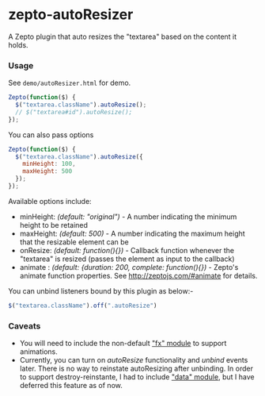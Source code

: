 zepto-autoResizer
=================
A Zepto plugin that auto resizes the "textarea" based on the content it holds.

### Usage ###
See `demo/autoResizer.html` for demo.

```javascript
Zepto(function($) {
  $("textarea.className").autoResize();
  // $("textarea#id").autoResize();
});
```

You can also pass options
```javascript
Zepto(function($) {
  $("textarea.className").autoResize({
    minHeight: 100,
    maxHeight: 500
  });
});
```

Available options include:
   * minHeight: *(default: "original")* - A number indicating the minimum height to be retained
   * maxHeight: *(default: 500)* - A number indicating the maximum height that the resizable element can be
   * onResize: *(default: function(){})* - Callback function whenever the "textarea" is resized (passes the element as input to the callback)
   * animate : *(default: {duration: 200, complete: function(){})* - Zepto's animate function properties. See http://zeptojs.com/#animate for details.

You can unbind listeners bound by this plugin as below:-
```javascript
$("textarea.className").off(".autoResize")
```

### Caveats ###
* You will need to include the non-default ["fx" module](https://github.com/madrobby/zepto/blob/master/src/fx.js) to support animations.
* Currently, you can turn on *autoResize* functionality and *unbind* events later. There is no way to reinstate autoResizing after unbinding. In order to support destroy-reinstante, I had to include ["data" module](https://github.com/madrobby/zepto/blob/master/src/data.js), but I have deferred this feature as of now.



